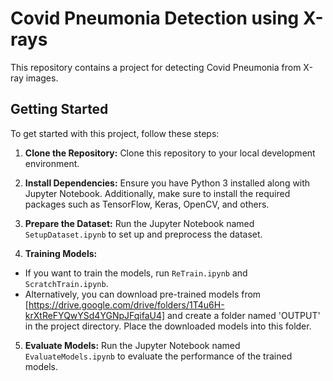 # Covid Pneumonia Detection using X-rays

This repository contains a project for detecting Covid Pneumonia from X-ray images.

## Getting Started

To get started with this project, follow these steps:

1. **Clone the Repository:** Clone this repository to your local development environment.

2. **Install Dependencies:** Ensure you have Python 3 installed along with Jupyter Notebook. Additionally, make sure to install the required packages such as TensorFlow, Keras, OpenCV, and others.

3. **Prepare the Dataset:** Run the Jupyter Notebook named `SetupDataset.ipynb` to set up and preprocess the dataset.

4. **Training Models:**
- If you want to train the models, run `ReTrain.ipynb` and `ScratchTrain.ipynb`.
- Alternatively, you can download pre-trained models from [https://drive.google.com/drive/folders/1T4u6H-krXtReFYQwYSd4YGNpJFqifaU4] and create a folder named 'OUTPUT' in the project directory. Place the downloaded models into this folder.

5. **Evaluate Models:** Run the Jupyter Notebook named `EvaluateModels.ipynb` to evaluate the performance of the trained models.

